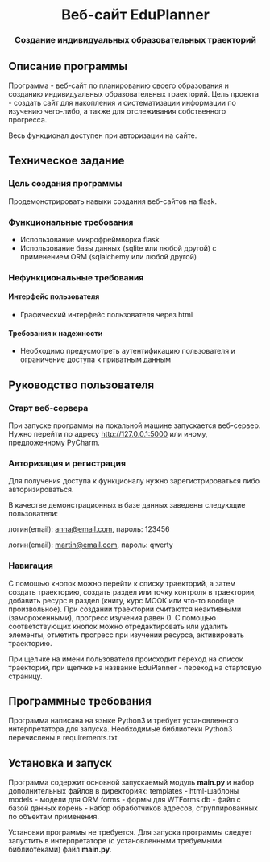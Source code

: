 <h1 align="center">Веб-сайт EduPlanner</h1>
<h3 align="center">Создание индивидуальных образовательных траекторий</h3>


## Описание программы

Программа - веб-сайт по планированию своего образования и созданию индивидуальных образовательных траекторий. 
Цель проекта - создать сайт для накопления и систематизации информации по изучению
чего-либо, а также для отслеживания собственного прогресса.

Весь функционал доступен при авторизации на сайте.

## Техническое задание

### Цель создания программы
Продемонстрировать навыки создания веб-сайтов на flask.

### Функциональные требования
- Использование микрофреймворка flask
- Использование базы данных (sqlite или любой другой) с применением ORM (sqlalchemy или любой другой)


### Нефункциональные требования 

#### Интерфейс пользователя
- Графический интерфейс пользователя через html

#### Требования к надежности
- Необходимо предусмотреть аутентификацию пользователя и ограничение доступа к приватным данным
 

## Руководство пользователя

### Старт веб-сервера

При запуске программы на локальной машине запускается веб-сервер. Нужно перейти по адресу http://127.0.0.1:5000 или 
иному, предложенному PyCharm.

### Авторизация и регистрация

Для получения доступа к функционалу нужно зарегистрироваться либо авторизироваться. 

В качестве демонстрационных в базе данных заведены следующие пользователи:

логин(email): anna@email.com, пароль: 123456 

логин(email): martin@email.com, пароль: qwerty 

### Навигация

С помощью кнопок можно перейти к списку траекторий, а затем создать траекторию, 
создать раздел или точку контроля в траектории, добавить ресурс в раздел (книгу, курс МООК или что-то вообще произвольное).
При создании траектории считаются неактивными (замороженными), прогресс изучения равен 0. 
С помощью соответствующих кнопок можно отредактировать или удалить элементы, отметить прогресс при изучении ресурса,
активировать траекторию. 

При щелчке на имени пользователя происходит переход на список траекторий, при щелчке на название EduPlanner - 
переход на стартовую страницу.

## Программные требования

Программа написана на языке Python3 и требует установленного интерпретатора для запуска.
Необходимые библиотеки Python3 перечислены в requirements.txt


  
## Установка и запуск

Программа содержит основной запускаемый модуль **main.py** и набор дополнительных файлов в директориях:
 templates - html-шаблоны
 models - модели для ORM
 forms - формы для WTForms
 db - файл с базой данных
 корень - набор обработчиков адресов, сгруппированных по объектам применения.
 
Установки программы не требуется. Для запуска программы следует запустить в интерпретаторе 
(с установленными требуемыми библиотеками) файл **main.py**. 
